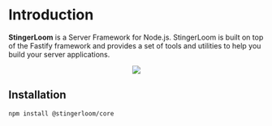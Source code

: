 # Introduction

**StingerLoom** is a Server Framework for Node.js. StingerLoom is built on top of the Fastify framework and provides a set of tools and utilities to help you build your server applications.

<p align="center"> 
<img src="https://github.com/user-attachments/assets/77a2f5e0-69b5-43d2-bc43-ab9bde52cc5b">
</p>

## Installation

```bash
npm install @stingerloom/core
```
